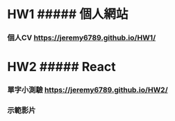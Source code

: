 # HW1 ##### 個人網站
### 個人CV https://jeremy6789.github.io/HW1/

# HW2 ##### React
### 單字小測驗 https://jeremy6789.github.io/HW2/
### 示範影片
